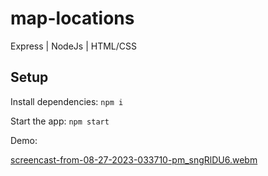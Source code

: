 # map-locations

Express | NodeJs | HTML/CSS

## Setup

Install dependencies:
`npm i`

Start the app:
`npm start`

Demo:

[screencast-from-08-27-2023-033710-pm_sngRlDU6.webm](https://github.com/Abiddy/mapLocations/assets/77697776/95684b6d-7d6b-4d07-88a3-952dedf149f8)




